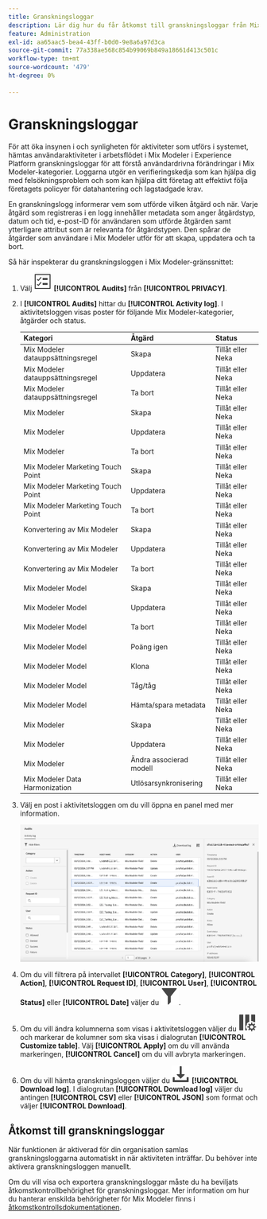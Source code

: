 ```yaml
---
title: Granskningsloggar
description: Lär dig hur du får åtkomst till granskningsloggar från Mix Modeler.
feature: Administration
exl-id: aa65aac5-bea4-43ff-b0d0-9e8a6a97d3ca
source-git-commit: 77a338ae568c854b99069b849a18661d413c501c
workflow-type: tm+mt
source-wordcount: '479'
ht-degree: 0%

---
```


# Granskningsloggar

För att öka insynen i och synligheten för aktiviteter som utförs i systemet, hämtas användaraktiviteter i arbetsflödet i Mix Modeler i Experience Platform granskningsloggar för att förstå användardrivna förändringar i Mix Modeler-kategorier. Loggarna utgör en verifieringskedja som kan hjälpa dig med felsökningsproblem och som kan hjälpa ditt företag att effektivt följa företagets policyer för datahantering och lagstadgade krav.

<!-- DO WE HAVE TO ADD THIS
If you are subject to the Health Insurance Portability and Accountability Act (HIPAA) and create, receive, maintain, or transmit permitted sensitive personal data through Mix Modeler, you are responsible for executing a BAA with Adobe and licensing Healthcare Shield.
-->

En granskningslogg informerar vem som utförde vilken åtgärd och när. Varje åtgärd som registreras i en logg innehåller metadata som anger åtgärdstyp, datum och tid, e-post-ID för användaren som utförde åtgärden samt ytterligare attribut som är relevanta för åtgärdstypen. Den spårar de åtgärder som användare i Mix Modeler utför för att skapa, uppdatera och ta bort.

Så här inspekterar du granskningsloggen i Mix Modeler-gränssnittet:

1. Välj ![Uppgiftslista](/help/assets/icons/TaskList.svg) **[!UICONTROL Audits]** från **[!UICONTROL PRIVACY]**.

1. I **[!UICONTROL Audits]** hittar du **[!UICONTROL Activity log]**. I aktivitetsloggen visas poster för följande Mix Modeler-kategorier, åtgärder och status.

   | Kategori | Åtgärd | Status |
   |---|---|---|
   | Mix Modeler datauppsättningsregel | Skapa | Tillåt eller Neka |
   | Mix Modeler datauppsättningsregel | Uppdatera | Tillåt eller Neka |
   | Mix Modeler datauppsättningsregel | Ta bort | Tillåt eller Neka |
   | Mix Modeler | Skapa | Tillåt eller Neka |
   | Mix Modeler | Uppdatera | Tillåt eller Neka |
   | Mix Modeler | Ta bort | Tillåt eller Neka |
   | Mix Modeler Marketing Touch Point | Skapa | Tillåt eller Neka |
   | Mix Modeler Marketing Touch Point | Uppdatera | Tillåt eller Neka |
   | Mix Modeler Marketing Touch Point | Ta bort | Tillåt eller Neka |
   | Konvertering av Mix Modeler | Skapa | Tillåt eller Neka |
   | Konvertering av Mix Modeler | Uppdatera | Tillåt eller Neka |
   | Konvertering av Mix Modeler | Ta bort | Tillåt eller Neka |
   | Mix Modeler Model | Skapa | Tillåt eller Neka |
   | Mix Modeler Model | Uppdatera | Tillåt eller Neka |
   | Mix Modeler Model | Ta bort | Tillåt eller Neka |
   | Mix Modeler Model | Poäng igen | Tillåt eller Neka |
   | Mix Modeler Model | Klona | Tillåt eller Neka |
   | Mix Modeler Model | Tåg/tåg | Tillåt eller Neka |
   | Mix Modeler Model | Hämta/spara metadata | Tillåt eller Neka |
   | Mix Modeler | Skapa | Tillåt eller Neka |
   | Mix Modeler | Uppdatera | Tillåt eller Neka |
   | Mix Modeler | Ändra associerad modell | Tillåt eller Neka |
   | Mix Modeler Data Harmonization | Utlösarsynkronisering | Tillåt eller Neka |


1. Välj en post i aktivitetsloggen om du vill öppna en panel med mer information.

   ![Mix Modeler-granskning](/help/assets/mix-modeler-audit.png)

1. Om du vill filtrera på intervallet **[!UICONTROL Category]**, **[!UICONTROL Action]**, **[!UICONTROL Request ID]**, **[!UICONTROL User]**, **[!UICONTROL Status]** eller **[!UICONTROL Date]** väljer du ![Filter](/help/assets/icons/Filter.svg).

1. Om du vill ändra kolumnerna som visas i aktivitetsloggen väljer du ![Kolumner](/help/assets/icons/ColumnSetting.svg) och markerar de kolumner som ska visas i dialogrutan **[!UICONTROL Customize table]**. Välj **[!UICONTROL Apply]** om du vill använda markeringen, **[!UICONTROL Cancel]** om du vill avbryta markeringen.

1. Om du vill hämta granskningsloggen väljer du ![Hämta](/help/assets/icons/Download.svg) **[!UICONTROL Download log]**. I dialogrutan **[!UICONTROL Download log]** väljer du antingen **[!UICONTROL CSV]** eller **[!UICONTROL JSON]** som format och väljer **[!UICONTROL Download]**.

## Åtkomst till granskningsloggar

När funktionen är aktiverad för din organisation samlas granskningsloggarna automatiskt in när aktiviteten inträffar. Du behöver inte aktivera granskningsloggen manuellt.

Om du vill visa och exportera granskningsloggar måste du ha beviljats åtkomstkontrollbehörighet för granskningsloggar. Mer information om hur du hanterar enskilda behörigheter för Mix Modeler finns i [åtkomstkontrollsdokumentationen](https://experienceleague.adobe.com/en/docs/experience-platform/access-control/home).
